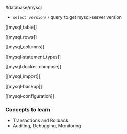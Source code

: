 #database/mysql 


- `select version()` query to get mysql-server version

[[mysql_table]]

[[mysql_rows]]

[[mysql_columns]]

[[mysql-statement_types]]

[[mysql.docker-compose]]

[[mysql_import]]

[[mysql-backup]]

[[mysql-configuration]]

### Concepts to learn
- Transactions and Rollback
- Auditing, Debugging, Monitoring